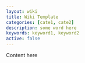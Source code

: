 ```yaml
---
layout: wiki
title: Wiki Template
categories: [cate1, cate2]
description: some word here
keywords: keyword1, keyword2
active: false
---
```


Content here
